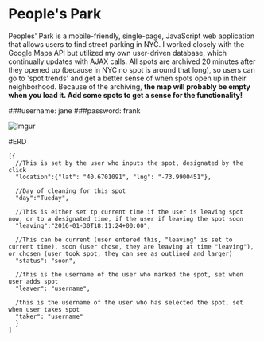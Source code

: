 # People's Park

Peoples' Park is a mobile-friendly, single-page, JavaScript web application that allows users to find street parking in NYC. I worked closely with the Google Maps API but utilized my own user-driven database, which continually updates with AJAX calls. All spots are archived 20 minutes after they opened up (because in NYC no spot is around that long), so users can go to 'spot trends' and get a better sense of when spots open up in their neighborhood. Because of the archiving, **the map will probably be empty when you load it. Add some spots to get a sense for the functionality!**

###username: jane
###password: frank

![Imgur](http://i.imgur.com/yWBpT7f.png)

#ERD
```
[{ 
  //This is set by the user who inputs the spot, designated by the click
  "location":{"lat": "40.6701091", "lng": "-73.9900451"},
  
  //Day of cleaning for this spot
  "day":"Tueday",
  
  //This is either set tp current time if the user is leaving spot now, or to a designated time, if the user if leaving the spot soon
  "leaving":"2016-01-30T18:11:24+00:00",
  
  //This can be current (user entered this, "leaving" is set to current time), soon (user chose, they are leaving at time "leaving"), or chosen (user took spot, they can see as outlined and larger)
  "status": "soon",
  
  //this is the username of the user who marked the spot, set when user adds spot
  "leaver": "username",
  
  /this is the username of the user who has selected the spot, set when user takes spot
  "taker": "username"
  }
]
```




